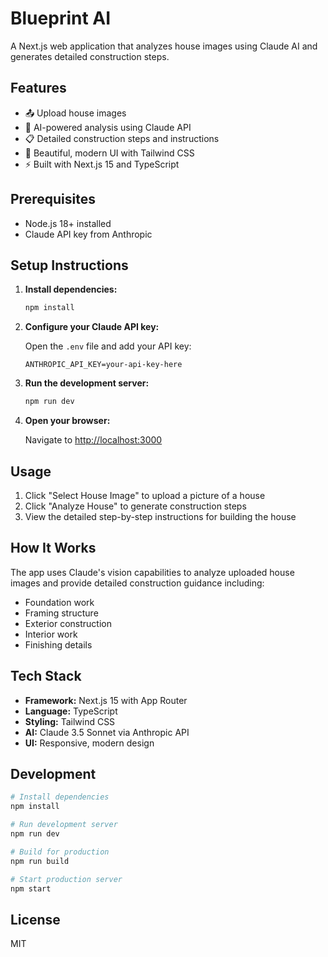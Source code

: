 # Blueprint AI

A Next.js web application that analyzes house images using Claude AI and generates detailed construction steps.

## Features

- 📤 Upload house images
- 🤖 AI-powered analysis using Claude API
- 📋 Detailed construction steps and instructions
- 🎨 Beautiful, modern UI with Tailwind CSS
- ⚡ Built with Next.js 15 and TypeScript

## Prerequisites

- Node.js 18+ installed
- Claude API key from Anthropic

## Setup Instructions

1. **Install dependencies:**

   ```bash
   npm install
   ```

2. **Configure your Claude API key:**

   Open the `.env` file and add your API key:

   ```
   ANTHROPIC_API_KEY=your-api-key-here
   ```

3. **Run the development server:**

   ```bash
   npm run dev
   ```

4. **Open your browser:**

   Navigate to [http://localhost:3000](http://localhost:3000)

## Usage

1. Click "Select House Image" to upload a picture of a house
2. Click "Analyze House" to generate construction steps
3. View the detailed step-by-step instructions for building the house

## How It Works

The app uses Claude's vision capabilities to analyze uploaded house images and provide detailed construction guidance including:

- Foundation work
- Framing structure
- Exterior construction
- Interior work
- Finishing details

## Tech Stack

- **Framework:** Next.js 15 with App Router
- **Language:** TypeScript
- **Styling:** Tailwind CSS
- **AI:** Claude 3.5 Sonnet via Anthropic API
- **UI:** Responsive, modern design

## Development

```bash
# Install dependencies
npm install

# Run development server
npm run dev

# Build for production
npm run build

# Start production server
npm start
```

## License

MIT
